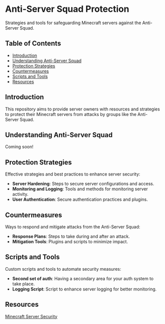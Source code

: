 # Anti-Server Squad Protection

Strategies and tools for safeguarding Minecraft servers against the Anti-Server Squad.

## Table of Contents
- [Introduction](#introduction)
- [Understanding Anti-Server Squad](#understanding-anti-server-squad)
- [Protection Strategies](#protection-strategies)
- [Countermeasures](#countermeasures)
- [Scripts and Tools](#scripts-and-tools)
- [Resources](#resources)

## Introduction
This repository aims to provide server owners with resources and strategies to protect their Minecraft servers from attacks by groups like the Anti-Server Squad.

## Understanding Anti-Server Squad
Coming soon!

## Protection Strategies
Effective strategies and best practices to enhance server security:

- **Server Hardening**: Steps to secure server configurations and access.
- **Monitoring and Logging**: Tools and methods for monitoring server activity.
- **User Authentication**: Secure authentication practices and plugins.

## Countermeasures
Ways to respond and mitigate attacks from the Anti-Server Squad:

- **Response Plans**: Steps to take during and after an attack.
- **Mitigation Tools**: Plugins and scripts to minimize impact.

## Scripts and Tools
Custom scripts and tools to automate security measures:

- **Second set of auth**: Having a secondary area for your auth system to take place.
- **Logging Script**: Script to enhance server logging for better monitoring.

## Resources
[Minecraft Server Security ](https://github.com/AG-Beam/minecraft-server-security)
